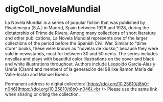 # digColl_novelaMundial
La Novela Mundial is a series of popular fiction that was published by Rivadeneyra (S.A.) in Madrid, Spain between 1926 and 1928, during the dictatorship of Primo de Rivera. Among many collections of short literature and other publications, La Novela Mundial represents one of the larger collections of the period before the Spanish Civil War. Similar to "dime store" books, these were known as "novelas de kiosko," because they were sold in newsstands, most for between 30 and 50 cents. The series includes novellas and plays with beautiful color illustrations on the cover and black and white illustrations throughout. Authors include Leopoldo García-Alas y Ureña (Clarín) and members of la generación del 98 like Ramón María del Valle-Inclán and Manuel Bueno. 

Permanent address to digital collection: [https://doi.org/10.25810/t8b0-n046](https://doi.org/10.25810/t8b0-n046).<br /> 
Please use the same link when sharing or citing the collection.
